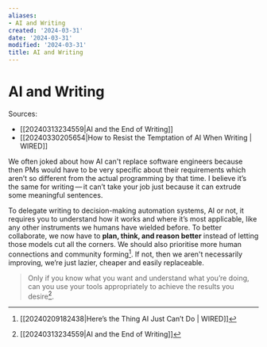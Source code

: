```yaml
---
aliases:
- AI and Writing
created: '2024-03-31'
date: '2024-03-31'
modified: '2024-03-31'
title: AI and Writing
---
```


# AI and Writing

Sources:
- [[20240313234559|AI and the End of Writing]]
- [[20240330205654|How to Resist the Temptation of AI When Writing | WIRED]]

We often joked about how AI can't replace software engineers because then PMs would have to be very specific about their requirements which aren’t so different from the actual programming by that time. I believe it’s the same for writing — it can’t take your job just because it can extrude some meaningful sentences.

To delegate writing to decision-making automation systems, AI or not, it requires you to understand how it works and where it’s most applicable, like any other instruments we humans have wielded before. To better collaborate, we now have to **plan, think, and reason better** instead of letting those models cut all the corners. We should also prioritise more human connections and community forming[^2]. If not, then we aren't necessarily improving, we’re just lazier, cheaper and easily replaceable.

> Only if you know what you want and understand what you’re doing, can you use your tools appropriately to achieve the results you desire[^1].

[^1]: [[20240313234559|AI and the End of Writing]]
[^2]: [[20240209182438|Here’s the Thing AI Just Can’t Do | WIRED]]